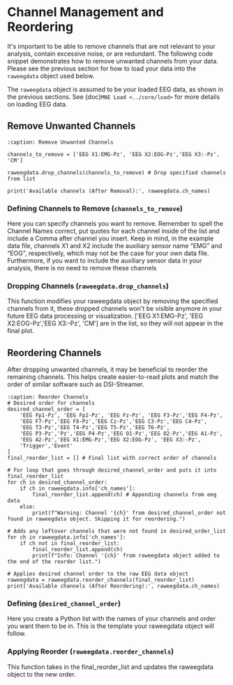 # Channel Management and Reordering

It's important to be able to remove channels that are not relevant to your analysis, contain excessive noise, or are redundant. The following code snippet demonstrates how to remove unwanted channels from your data. Please see the previous section for how to load your data into the `raweegdata` object used below.


The `raweegdata` object is assumed to be your loaded EEG data, as shown in the previous sections. See {doc}`MNE Load <../core/load>` for more details on loading EEG data.

## Remove Unwanted Channels

```{code-block} python
:caption: Remove Unwanted Channels

channels_to_remove = ['EEG X1:EMG-Pz', 'EEG X2:EOG-Pz','EEG X3:-Pz', 'CM']

raweegdata.drop_channels(channels_to_remove) # Drop specified channels from list

print('Available channels (After Removal):', raweegdata.ch_names)
```

### Defining Channels to Remove (`channels_to_remove`)

Here you can specify channels you want to remove. Remember to spell the Channel Names correct, put quotes for each channel inside of the list and include a Comma after channel you insert. Keep in mind, in the example data file, channels X1 and X2 include the auxiliary sensor name “EMG” and “EOG”, respectively, which may not be the case for your own data file. Furthermore, if you want to include the auxiliary sensor data in your analysis, there is no need to remove these channels

### Dropping Channels (`raweegdata.drop_channels`)

This function modifies your raweegdata object by removing the specified channels from it, these dropped channels won't be visible anymore in your future EEG data processing or visualization. ['EEG X1:EMG-Pz', 'EEG X2:EOG-Pz','EEG X3:-Pz', 'CM'] are in the list, so they will not appear in the final plot.

## Reordering Channels

After dropping unwanted channels, it may be beneficial to reorder the remaining channels. This helps create easier-to-read plots and match the order of similar software such as DSI-Streamer.

```{code-block} python
:caption: Reorder Channels
# Desired order for channels
desired_channel_order = [
    'EEG Fp1-Pz', 'EEG Fp2-Pz', 'EEG Fz-Pz', 'EEG F3-Pz','EEG F4-Pz',
    'EEG F7-Pz','EEG F8-Pz','EEG Cz-Pz','EEG C3-Pz','EEG C4-Pz',
    'EEG T3-Pz','EEG T4-Pz','EEG T5-Pz','EEG T6-Pz',
    'EEG P3-Pz','Pz','EEG P4-Pz','EEG O1-Pz','EEG O2-Pz','EEG A1-Pz',
    'EEG A2-Pz','EEG X1:EMG-Pz','EEG X2:EOG-Pz', 'EEG X3:-Pz',
    'Trigger','Event'
]
final_reorder_list = [] # Final list with correct order of channels

# For loop that goes through desired_channel_order and puts it into final_reorder_list
for ch in desired_channel_order:
    if ch in raweegdata.info['ch_names']:
        final_reorder_list.append(ch) # Appending channels from eeg data
    else:
        print(f"Warning: Channel '{ch}' from desired_channel_order not found in raweegdata object. Skipping it for reordering.")

# Adds any leftover channels that were not found in desired_order_list
for ch in raweegdata.info['ch_names']:
    if ch not in final_reorder_list:
        final_reorder_list.append(ch)
        print(f"Info: Channel '{ch}' from raweegdata object added to the end of the reorder list.") 

# Applies desired channel order to the raw EEG data object
raweegdata = raweegdata.reorder_channels(final_reorder_list)
print('Available channels (After Reordering):', raweegdata.ch_names)
```

### Defining (`desired_channel_order`)

Here you create a Python list with the names of your channels and order you want them to be in. This is the template your raweegdata object will follow.

### Applying Reorder (`raweegdata.reorder_channels`)

This function takes in the final_reorder_list and updates the raweegdata object to the new order.